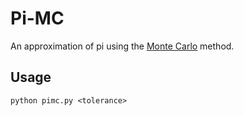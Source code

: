 Pi-MC
=======

An approximation of pi using the [Monte Carlo](https://en.wikipedia.org/wiki/Monte_Carlo_method) method.

Usage
------

	python pimc.py <tolerance>
